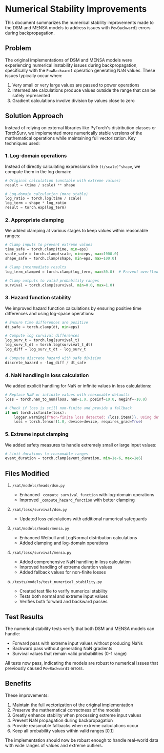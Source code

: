 # Numerical Stability Improvements

This document summarizes the numerical stability improvements made to the DSM and MENSA models to address issues with `PowBackward1` errors during backpropagation.

## Problem

The original implementations of DSM and MENSA models were experiencing numerical instability issues during backpropagation, specifically with the `PowBackward1` operation generating NaN values. These issues typically occur when:

1. Very small or very large values are passed to power operations
2. Intermediate calculations produce values outside the range that can be safely represented
3. Gradient calculations involve division by values close to zero

## Solution Approach

Instead of relying on external libraries like PyTorch's distribution classes or TorchSurv, we implemented more numerically stable versions of the mathematical operations while maintaining full vectorization. Key techniques used:

### 1. Log-domain operations

Instead of directly calculating expressions like `(t/scale)^shape`, we compute them in the log domain:
```python
# Original calculation (unstable with extreme values)
result = (time / scale) ** shape

# Log-domain calculation (more stable)
log_ratio = torch.log(time / scale)
log_term = shape * log_ratio
result = torch.exp(log_term)
```

### 2. Appropriate clamping

We added clamping at various stages to keep values within reasonable ranges:
```python
# Clamp inputs to prevent extreme values
time_safe = torch.clamp(time, min=eps)
scale_safe = torch.clamp(scale, min=eps, max=1000.0)
shape_safe = torch.clamp(shape, min=eps, max=100.0)

# Clamp intermediate results
log_term_clamped = torch.clamp(log_term, max=30.0)  # Prevent overflow in exp

# Clamp outputs to valid probability ranges
survival = torch.clamp(survival, min=0.0, max=1.0)
```

### 3. Hazard function stability

We improved hazard function calculations by ensuring positive time differences and using log-space operations:
```python
# Ensure time differences are positive
dt_safe = torch.clamp(dt, min=eps)

# Compute log survival differences
log_surv_t = torch.log(survival_t)
log_surv_t_dt = torch.log(survival_t_dt)
log_diff = log_surv_t_dt - log_surv_t

# Compute discrete hazard with safe division
discrete_hazard = -log_diff / dt_safe
```

### 4. NaN handling in loss calculation

We added explicit handling for NaN or infinite values in loss calculations:
```python
# Replace NaN or infinite values with reasonable defaults
loss = torch.nan_to_num(loss, nan=1.0, posinf=10.0, neginf=-10.0)

# Check if loss is still non-finite and provide a fallback
if not torch.isfinite(loss):
    logger.warning(f"Non-finite loss detected: {loss.item()}. Using default value.")
    loss = torch.tensor(1.0, device=device, requires_grad=True)
```

### 5. Extreme input clamping

We added safety measures to handle extremely small or large input values:
```python
# Limit durations to reasonable ranges
event_duration = torch.clamp(event_duration, min=1e-6, max=1e6)
```

## Files Modified

1. `/sat/models/heads/dsm.py`
   - Enhanced `_compute_survival_function` with log-domain operations
   - Improved `_compute_hazard_function` with better clamping

2. `/sat/loss/survival/dsm.py`
   - Updated loss calculations with additional numerical safeguards

3. `/sat/models/heads/mensa.py`
   - Enhanced Weibull and LogNormal distribution calculations
   - Added clamping and log-domain operations

4. `/sat/loss/survival/mensa.py`
   - Added comprehensive NaN handling in loss calculation
   - Improved handling of extreme duration values
   - Added fallback values for non-finite losses

5. `/tests/models/test_numerical_stability.py`
   - Created test file to verify numerical stability
   - Tests both normal and extreme input values
   - Verifies both forward and backward passes

## Test Results

The numerical stability tests verify that both DSM and MENSA models can handle:
- Forward pass with extreme input values without producing NaNs
- Backward pass without generating NaN gradients
- Survival values that remain valid probabilities (0-1 range)

All tests now pass, indicating the models are robust to numerical issues that previously caused `PowBackward1` errors.

## Benefits

These improvements:
1. Maintain the full vectorization of the original implementation
2. Preserve the mathematical correctness of the models
3. Greatly enhance stability when processing extreme input values
4. Prevent NaN propagation during backpropagation
5. Provide reasonable fallbacks when extreme calculations occur
6. Keep all probability values within valid ranges [0,1]

The implementation should now be robust enough to handle real-world data with wide ranges of values and extreme outliers.
